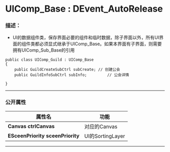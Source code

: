 # UIComp_Base : DEvent_AutoRelease
### 描述：
- UI的数据组件类，保存界面必要的组件和临时数据，除子界面以外，所有UI界面的组件类都必须显式继承于UIComp_Base。如果本界面有子界面，则需要拥有UIComp_Sub_Base的引用


```
public class UIComp_Guild : UIComp_Base
{
    public GuildCreateSubCtrl subCreate; // 创建公会
    public GuildInfoSubCtrl subInfo;         // 公会详情  

}
```

---
### 公开属性
属性名|功能
--- | ---
**Canvas ctrlCanvas** | 对应的Canvas
**ESceenPriority sceenPriority** | UI的SortingLayer

---
